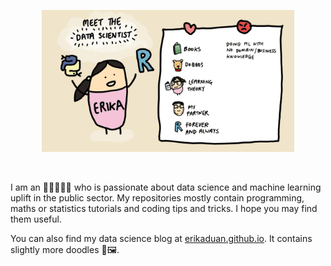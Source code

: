 <p align="center">  
<img src="./meet_erika.jpg" width="80%" height="80%">  
</p>  
<br>  

I am an :woman_scientist::twisted_rightwards_arrows::woman_technologist: who is passionate about data science and machine learning uplift in the public sector. My repositories mostly contain programming, maths or statistics tutorials and coding tips and tricks. I hope you may find them useful.  

You can also find my data science blog at [erikaduan.github.io](https://erikaduan.github.io/). It contains slightly more doodles :art::framed_picture:.  